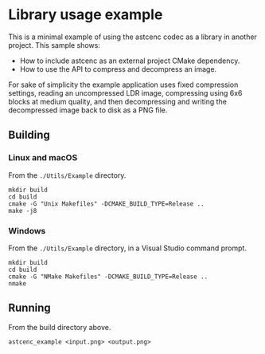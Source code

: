 # Library usage example

This is a minimal example of using the astcenc codec as a library in another
project. This sample shows:

  * How to include astcenc as an external project CMake dependency.
  * How to use the API to compress and decompress an image.

For sake of simplicity the example application uses fixed compression settings,
reading an uncompressed LDR image, compressing using 6x6 blocks at medium
quality, and then decompressing and writing the decompressed image back to disk
as a PNG file.

## Building

### Linux and macOS

From the `./Utils/Example` directory.

```
mkdir build
cd build
cmake -G "Unix Makefiles" -DCMAKE_BUILD_TYPE=Release ..
make -j8
```

### Windows

From the `./Utils/Example` directory, in a Visual Studio command prompt.

```
mkdir build
cd build
cmake -G "NMake Makefiles" -DCMAKE_BUILD_TYPE=Release ..
nmake
```

## Running

From the build directory above.

```
astcenc_example <input.png> <output.png>
```
